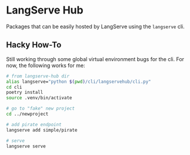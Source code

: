 # LangServe Hub

Packages that can be easily hosted by LangServe using the `langserve` cli.

## Hacky How-To

Still working through some global virtual environment bugs for the cli. For now, the following works for me:
```bash
# from langserve-hub dir
alias langserve="python $(pwd)/cli/langservehub/cli.py"
cd cli
poetry install
source .venv/bin/activate

# go to "fake" new project
cd ../newproject

# add pirate endpoint
langserve add simple/pirate

# serve
langserve serve
```